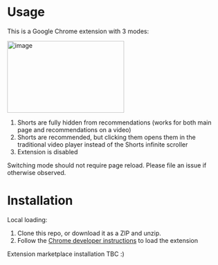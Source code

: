# Usage
This is a Google Chrome extension with 3 modes:

<img width="270" height="166" alt="image" src="https://github.com/user-attachments/assets/6c81ed65-d11c-4435-a50f-8d346bfcbce0" />

1. Shorts are fully hidden from recommendations (works for both main page and recommendations on a video)
2. Shorts are recommended, but clicking them opens them in the traditional video player instead of the Shorts infinite scroller
3. Extension is disabled

Switching mode should not require page reload. Please file an issue if otherwise observed.

# Installation
Local loading:
1. Clone this repo, or download it as a ZIP and unzip.
2. Follow the [Chrome developer instructions](https://developer.chrome.com/docs/extensions/get-started/tutorial/hello-world#load-unpacked) to load the extension

Extension marketplace installation TBC :)
